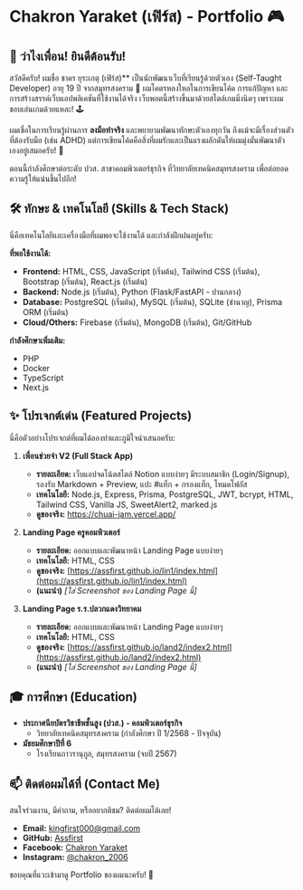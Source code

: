 # Chakron Yaraket (เฟิร์ส) - Portfolio 🎮

## 👋 ว่าไงเพื่อน! ยินดีต้อนรับ!

สวัสดีครับ! ผมชื่อ ชาคร ยุระเกตุ (เฟิร์ส)** เป็นนักพัฒนาเว็บที่เรียนรู้ด้วยตัวเอง (Self-Taught Developer) อายุ 19 ปี จากสมุทรสงคราม 🌊 ผมโคตรหลงใหลในการเขียนโค้ด การแก้ปัญหา และการสร้างสรรค์เว็บแอปพลิเคชันที่ใช้งานได้จริง เว็บพอตนี้สร้างขึ้นมาด้วยสไตล์เกมมิ่งนิดๆ เพราะผมชอบเล่นเกมด้วยแหละ! 🕹️

ผมเชื่อในการเรียนรู้ผ่านการ **ลงมือทำจริง** และพยายามพัฒนาทักษะตัวเองทุกวัน ถึงแม้จะมีเรื่องส่วนตัวที่ต้องรับมือ (เช่น ADHD) แต่การเขียนโค้ดคือสิ่งที่ผมรักและเป็นแรงผลักดันให้ผมมุ่งมั่นพัฒนาตัวเองอยู่เสมอครับ! 💪

ตอนนี้กำลังศึกษาต่อระดับ ปวส. สาขาคอมพิวเตอร์ธุรกิจ ที่วิทยาลัยเทคนิคสมุทรสงคราม เพื่อต่อยอดความรู้ให้แน่นขึ้นไปอีก!

## 🛠️ ทักษะ & เทคโนโลยี (Skills & Tech Stack)

นี่คือเทคโนโลยีและเครื่องมือที่ผมพอจะใช้งานได้ และกำลังฝึกฝนอยู่ครับ:

**ที่พอใช้งานได้:**
* **Frontend:** HTML, CSS, JavaScript (เริ่มต้น), Tailwind CSS (เริ่มต้น), Bootstrap (เริ่มต้น), React.js (เริ่มต้น)
* **Backend:** Node.js (เริ่มต้น), Python (Flask/FastAPI - ปานกลาง)
* **Database:** PostgreSQL (เริ่มต้น), MySQL (เริ่มต้น), SQLite (ชำนาญ), Prisma ORM (เริ่มต้น)
* **Cloud/Others:** Firebase (เริ่มต้น), MongoDB (เริ่มต้น), Git/GitHub

**กำลังศึกษาเพิ่มเติม:**
* PHP
* Docker
* TypeScript
* Next.js

## ✨ โปรเจกต์เด่น (Featured Projects)

นี่คือตัวอย่างโปรเจกต์ที่ผมได้ลองทำและภูมิใจนำเสนอครับ:

1.  **เพื่อนช่วยจำ V2 (Full Stack App)**
    * **รายละเอียด:** เว็บแอปจดโน้ตสไตล์ Notion แบบง่ายๆ มีระบบสมาชิก (Login/Signup), รองรับ Markdown + Preview, แปะ #แท็ก + กรองแท็ก, โหมดโฟกัส
    * **เทคโนโลยี:** Node.js, Express, Prisma, PostgreSQL, JWT, bcrypt, HTML, Tailwind CSS, Vanilla JS, SweetAlert2, marked.js
    * **ดูของจริง:** https://chuai-jam.vercel.app/
   

2.  **Landing Page ครูคอมพิวเตอร์**
    * **รายละเอียด:** ออกแบบและพัฒนาหน้า Landing Page แบบง่ายๆ
    * **เทคโนโลยี:** HTML, CSS
    * **ดูของจริง:** [https://assfirst.github.io/lin1/index.html](https://assfirst.github.io/lin1/index.html)
    * **(แนะนำ)** *[ใส่ Screenshot ของ Landing Page นี้]*

3.  **Landing Page ร.ร.ปลวกแดงวิทยาคม**
    * **รายละเอียด:** ออกแบบและพัฒนาหน้า Landing Page แบบง่ายๆ
    * **เทคโนโลยี:** HTML, CSS
    * **ดูของจริง:** [https://assfirst.github.io/land2/index2.html](https://assfirst.github.io/land2/index2.html)
    * **(แนะนำ)** *[ใส่ Screenshot ของ Landing Page นี้]*



## 🎓 การศึกษา (Education)

* **ประกาศนียบัตรวิชาชีพชั้นสูง (ปวส.) - คอมพิวเตอร์ธุรกิจ**
    * วิทยาลัยเทคนิคสมุทรสงคราม (กำลังศึกษา ปี 1/2568 - ปัจจุบัน)
* **มัธยมศึกษาปีที่ 6**
    * โรงเรียนถาวรานุกูล, สมุทรสงคราม (จบปี 2567)

## 📫 ติดต่อผมได้ที่ (Contact Me)

สนใจร่วมงาน, มีคำถาม, หรืออยากติชม? ติดต่อผมได้เลย!

* **Email:** kingfirst000@gmail.com
* **GitHub:** [Assfirst](https://github.com/Assfirst)
* **Facebook:** [Chakron Yaraket](https://www.facebook.com/chakron2006)
* **Instagram:** [@chakron_2006](https://instagram.com/chakron_2006)




ขอบคุณที่แวะเข้ามาดู Portfolio ของผมนะครับ! 🙏


